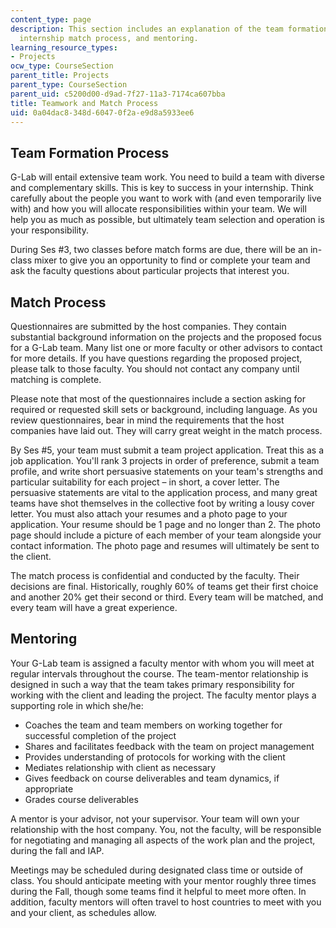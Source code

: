```yaml
---
content_type: page
description: This section includes an explanation of the team formation process, the
  internship match process, and mentoring.
learning_resource_types:
- Projects
ocw_type: CourseSection
parent_title: Projects
parent_type: CourseSection
parent_uid: c5200d00-d9ad-7f27-11a3-7174ca607bba
title: Teamwork and Match Process
uid: 0a04dac8-348d-6047-0f2a-e9d8a5933ee6
---
```


Team Formation Process
----------------------

G-Lab will entail extensive team work. You need to build a team with diverse and complementary skills. This is key to success in your internship. Think carefully about the people you want to work with (and even temporarily live with) and how you will allocate responsibilities within your team. We will help you as much as possible, but ultimately team selection and operation is your responsibility.

During Ses #3, two classes before match forms are due, there will be an in-class mixer to give you an opportunity to find or complete your team and ask the faculty questions about particular projects that interest you.

Match Process
-------------

Questionnaires are submitted by the host companies. They contain substantial background information on the projects and the proposed focus for a G-Lab team. Many list one or more faculty or other advisors to contact for more details. If you have questions regarding the proposed project, please talk to those faculty. You should not contact any company until matching is complete.

Please note that most of the questionnaires include a section asking for required or requested skill sets or background, including language. As you review questionnaires, bear in mind the requirements that the host companies have laid out. They will carry great weight in the match process.

By Ses #5, your team must submit a team project application. Treat this as a job application. You'll rank 3 projects in order of preference, submit a team profile, and write short persuasive statements on your team's strengths and particular suitability for each project – in short, a cover letter. The persuasive statements are vital to the application process, and many great teams have shot themselves in the collective foot by writing a lousy cover letter. You must also attach your resumes and a photo page to your application. Your resume should be 1 page and no longer than 2. The photo page should include a picture of each member of your team alongside your contact information. The photo page and resumes will ultimately be sent to the client.

The match process is confidential and conducted by the faculty. Their decisions are final. Historically, roughly 60% of teams get their first choice and another 20% get their second or third. Every team will be matched, and every team will have a great experience.

Mentoring
---------

Your G-Lab team is assigned a faculty mentor with whom you will meet at regular intervals throughout the course. The team-mentor relationship is designed in such a way that the team takes primary responsibility for working with the client and leading the project. The faculty mentor plays a supporting role in which she/he:

*   Coaches the team and team members on working together for successful completion of the project
*   Shares and facilitates feedback with the team on project management
*   Provides understanding of protocols for working with the client
*   Mediates relationship with client as necessary
*   Gives feedback on course deliverables and team dynamics, if appropriate
*   Grades course deliverables

A mentor is your advisor, not your supervisor. Your team will own your relationship with the host company. You, not the faculty, will be responsible for negotiating and managing all aspects of the work plan and the project, during the fall and IAP.

Meetings may be scheduled during designated class time or outside of class. You should anticipate meeting with your mentor roughly three times during the Fall, though some teams find it helpful to meet more often. In addition, faculty mentors will often travel to host countries to meet with you and your client, as schedules allow.